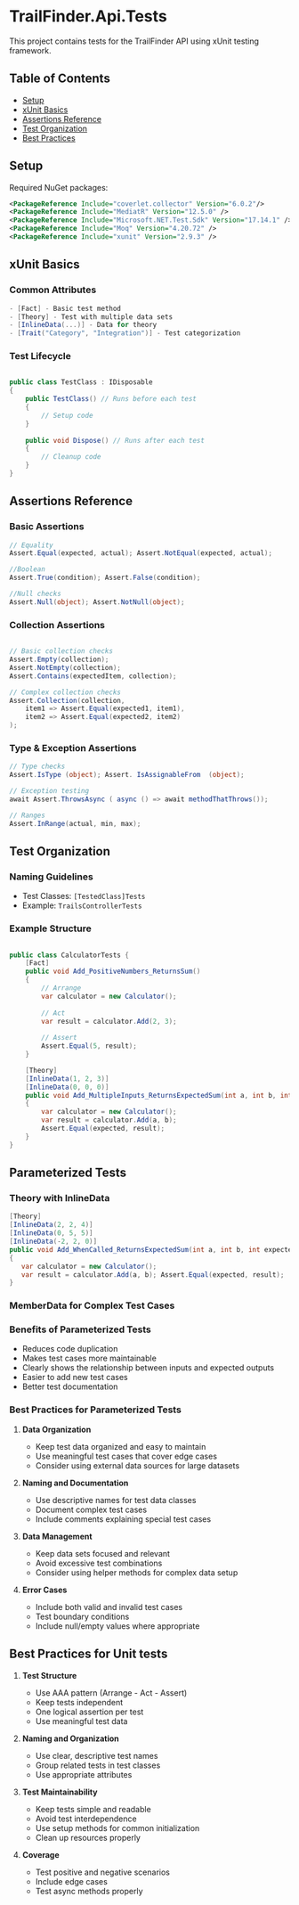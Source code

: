 # TrailFinder.Api.Tests

This project contains tests for the TrailFinder API using xUnit testing framework.

## Table of Contents

- [Setup](#setup)
- [xUnit Basics](#xunit-basics)
- [Assertions Reference](#assertions-reference)
- [Test Organization](#test-organization)
- [Best Practices](#best-practices)

## Setup

Required NuGet packages:

```xml
<PackageReference Include="coverlet.collector" Version="6.0.2"/>
<PackageReference Include="MediatR" Version="12.5.0" />
<PackageReference Include="Microsoft.NET.Test.Sdk" Version="17.14.1" />
<PackageReference Include="Moq" Version="4.20.72" />
<PackageReference Include="xunit" Version="2.9.3" />
```
 
## xUnit Basics

### Common Attributes

```csharp
- [Fact] - Basic test method
- [Theory] - Test with multiple data sets
- [InlineData(...)] - Data for theory
- [Trait("Category", "Integration")] - Test categorization
```

### Test Lifecycle

```csharp

public class TestClass : IDisposable 
{ 
    public TestClass() // Runs before each test 
    { 
        // Setup code 
    } 
    
    public void Dispose() // Runs after each test
    {
        // Cleanup code
    }
}
```

## Assertions Reference

### Basic Assertions

```csharp
// Equality 
Assert.Equal(expected, actual); Assert.NotEqual(expected, actual);

//Boolean 
Assert.True(condition); Assert.False(condition);

//Null checks 
Assert.Null(object); Assert.NotNull(object);
```

### Collection Assertions

```csharp

// Basic collection checks 
Assert.Empty(collection); 
Assert.NotEmpty(collection); 
Assert.Contains(expectedItem, collection);

// Complex collection checks 
Assert.Collection(collection, 
    item1 => Assert.Equal(expected1, item1), 
    item2 => Assert.Equal(expected2, item2) 
);
```

### Type & Exception Assertions

```csharp
// Type checks 
Assert.IsType (object); Assert. IsAssignableFrom  (object);  

// Exception testing 
await Assert.ThrowsAsync ( async () => await methodThatThrows());

// Ranges 
Assert.InRange(actual, min, max);
```

## Test Organization

### Naming Guidelines

- Test Classes: `[TestedClass]Tests` 
- Example: `TrailsControllerTests`

### Example Structure

```csharp

public class CalculatorTests { 
    [Fact] 
    public void Add_PositiveNumbers_ReturnsSum() 
    { 
        // Arrange 
        var calculator = new Calculator();
        
        // Act
        var result = calculator.Add(2, 3);
        
        // Assert
        Assert.Equal(5, result);
    }

    [Theory]
    [InlineData(1, 2, 3)]
    [InlineData(0, 0, 0)]
    public void Add_MultipleInputs_ReturnsExpectedSum(int a, int b, int expected)
    {
        var calculator = new Calculator();
        var result = calculator.Add(a, b);
        Assert.Equal(expected, result);
    }
}
```

## Parameterized Tests

### Theory with InlineData

```csharp 
[Theory] 
[InlineData(2, 2, 4)] 
[InlineData(0, 5, 5)] 
[InlineData(-2, 2, 0)] 
public void Add_WhenCalled_ReturnsExpectedSum(int a, int b, int expected) 
{ 
   var calculator = new Calculator(); 
   var result = calculator.Add(a, b); Assert.Equal(expected, result); 
}
```

### MemberData for Complex Test Cases


### Benefits of Parameterized Tests
- Reduces code duplication
- Makes test cases more maintainable
- Clearly shows the relationship between inputs and expected outputs
- Easier to add new test cases
- Better test documentation

### Best Practices for Parameterized Tests
1. **Data Organization**
   - Keep test data organized and easy to maintain
   - Use meaningful test cases that cover edge cases
   - Consider using external data sources for large datasets

2. **Naming and Documentation**
   - Use descriptive names for test data classes
   - Document complex test cases
   - Include comments explaining special test cases

3. **Data Management**
   - Keep data sets focused and relevant
   - Avoid excessive test combinations
   - Consider using helper methods for complex data setup

4. **Error Cases**
   - Include both valid and invalid test cases
   - Test boundary conditions
   - Include null/empty values where appropriate


## Best Practices for Unit tests

1. **Test Structure**
    - Use AAA pattern (Arrange - Act - Assert)
    - Keep tests independent
    - One logical assertion per test
    - Use meaningful test data

1. **Naming and Organization**
    - Use clear, descriptive test names
    - Group related tests in test classes
    - Use appropriate attributes

1. **Test Maintainability**
    - Keep tests simple and readable
    - Avoid test interdependence
    - Use setup methods for common initialization
    - Clean up resources properly

1. **Coverage**
    - Test positive and negative scenarios
    - Include edge cases
    - Test async methods properly
